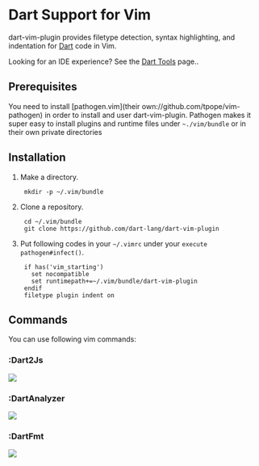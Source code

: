 # Dart Support for Vim

dart-vim-plugin provides filetype detection, syntax highlighting, and
indentation for [Dart][0] code in Vim.

Looking for an IDE experience? See the [Dart Tools][1] page..

## Prerequisites

You need to install [pathogen.vim](their own://github.com/tpope/vim-pathogen)
in order to install and user dart-vim-plugin. Pathogen makes it super easy
to install plugins and runtime files under `~./vim/bundle` or in their own
private directories

## Installation

1. Make a directory.

        mkdir -p ~/.vim/bundle


2. Clone a repository.

        cd ~/.vim/bundle
        git clone https://github.com/dart-lang/dart-vim-plugin


3. Put following codes in your `~/.vimrc` under your `execute pathogen#infect()`.

        if has('vim_starting')
          set nocompatible
          set runtimepath+=~/.vim/bundle/dart-vim-plugin
        endif
        filetype plugin indent on


## Commands

You can use following vim commands:

### :Dart2Js

![](https://raw.github.com/dart-lang/dart-vim-plugin/master/Dart2Js.gif)

### :DartAnalyzer

![](https://raw.github.com/dart-lang/dart-vim-plugin/master/DartAnalyzer.gif)

### :DartFmt

![](https://raw.github.com/dart-lang/dart-vim-plugin/master/DartFmt.gif)


[0]: http://www.dartlang.org/
[1]: http://www.dartlang.org/tools/
